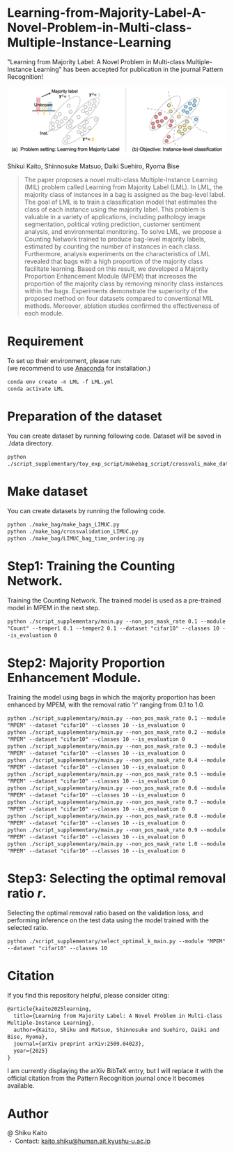# Learning-from-Majority-Label-A-Novel-Problem-in-Multi-class-Multiple-Instance-Learning
"Learning from Majority Label: A Novel Problem in Multi-class Multiple-Instance Learning" has been accepted for publication in the journal Pattern Recognition!

![Alt Text](./Overview_LML.png)

Shikui Kaito, Shinnosuke Matsuo, Daiki Suehiro, Ryoma Bise
> The paper proposes a novel multi-class Multiple-Instance Learning (MIL) problem called Learning from Majority Label (LML). 
In LML, the majority class of instances in a bag is assigned as the bag-level label. The goal of LML is to train a classification model that estimates the class of each instance using the majority label. This problem is valuable in a variety of applications, including pathology image segmentation, political voting prediction, customer sentiment analysis, and environmental monitoring. To solve LML, we propose a Counting Network trained to produce bag-level majority labels, estimated by counting the number of instances in each class. Furthermore, analysis experiments on the characteristics of LML revealed that bags with a high proportion of the majority class facilitate learning. Based on this result, we developed a Majority Proportion Enhancement Module (MPEM) that increases the proportion of the majority class by removing minority class instances within the bags. Experiments demonstrate the superiority of the proposed method on four datasets compared to conventional MIL methods. Moreover, ablation studies confirmed the effectiveness of each module.

# Requirement
To set up their environment, please run:  
(we recommend to use [Anaconda](https://www.anaconda.com/) for installation.)
```
conda env create -n LML -f LML.yml
conda activate LML
```

# Preparation of the dataset
You can create dataset by running following code. Dataset will be saved in ./data directory.
```
python ./script_supplementary/toy_exp_script/makebag_script/crossvali_make_dataset_10class_uniform.py
```

# Make dataset
You can create datasets by running the following code. 
```
python ./make_bag/make_bags_LIMUC.py
python ./make_bag/crossvalidation_LIMUC.py
python ./make_bag/LIMUC_bag_time_ordering.py
```

# Step1: Training the Counting Network. 
Training the Counting Network. The trained model is used as a pre-trained model in MPEM in the next step.
```
python ./script_supplementary/main.py --non_pos_mask_rate 0.1 --module "Count" --temper1 0.1 --temper2 0.1 --dataset "cifar10" --classes 10 --is_evaluation 0
```

# Step2: Majority Proportion Enhancement Module.
Training the model using bags in which the majority proportion has been enhanced by MPEM, with the removal ratio 'r' ranging from 0.1 to 1.0.
```
python ./script_supplementary/main.py --non_pos_mask_rate 0.1 --module "MPEM" --dataset "cifar10" --classes 10 --is_evaluation 0
python ./script_supplementary/main.py --non_pos_mask_rate 0.2 --module "MPEM" --dataset "cifar10" --classes 10 --is_evaluation 0
python ./script_supplementary/main.py --non_pos_mask_rate 0.3 --module "MPEM" --dataset "cifar10" --classes 10 --is_evaluation 0
python ./script_supplementary/main.py --non_pos_mask_rate 0.4 --module "MPEM" --dataset "cifar10" --classes 10 --is_evaluation 0
python ./script_supplementary/main.py --non_pos_mask_rate 0.5 --module "MPEM" --dataset "cifar10" --classes 10 --is_evaluation 0
python ./script_supplementary/main.py --non_pos_mask_rate 0.6 --module "MPEM" --dataset "cifar10" --classes 10 --is_evaluation 0
python ./script_supplementary/main.py --non_pos_mask_rate 0.7 --module "MPEM" --dataset "cifar10" --classes 10 --is_evaluation 0
python ./script_supplementary/main.py --non_pos_mask_rate 0.8 --module "MPEM" --dataset "cifar10" --classes 10 --is_evaluation 0
python ./script_supplementary/main.py --non_pos_mask_rate 0.9 --module "MPEM" --dataset "cifar10" --classes 10 --is_evaluation 0
python ./script_supplementary/main.py --non_pos_mask_rate 1.0 --module "MPEM" --dataset "cifar10" --classes 10 --is_evaluation 0
```

# Step3: Selecting the optimal removal ratio $r$.
Selecting the optimal removal ratio based on the validation loss, and performing inference on the test data using the model trained with the selected ratio.
```
python ./script_supplementary/select_optimal_k_main.py --module "MPEM" --dataset "cifar10" --classes 10 
```

# Citation
If you find this repository helpful, please consider citing:
```
@article{kaito2025learning,
  title={Learning from Majority Label: A Novel Problem in Multi-class Multiple-Instance Learning},
  author={Kaito, Shiku and Matsuo, Shinnosuke and Suehiro, Daiki and Bise, Ryoma},
  journal={arXiv preprint arXiv:2509.04023},
  year={2025}
}
```
I am currently displaying the arXiv BibTeX entry, but I will replace it with the official citation from the Pattern Recognition journal once it becomes available.

# Author
@ Shiku Kaito  
・ Contact: kaito.shiku@human.ait.kyushu-u.ac.jp
